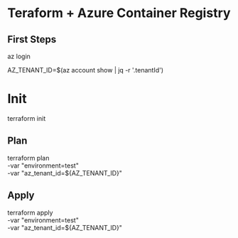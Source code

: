 # Teraform + Azure Container Registry

## First Steps

az login

AZ_TENANT_ID=$(az account show | jq -r '.tenantId')

# Init
terraform init

## Plan
terraform plan \
  -var "environment=test" \
  -var "az_tenant_id=${AZ_TENANT_ID}"

## Apply
terraform apply \
  -var "environment=test" \
  -var "az_tenant_id=${AZ_TENANT_ID}"

